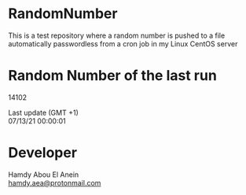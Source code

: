 # RandomNumber    
This is a test repository where a random number is pushed to a file automatically passwordless from a cron job in my Linux CentOS server    
# Random Number of the last run   
14102
      
Last update (GMT +1)    
07/13/21 00:00:01
# Developer    
Hamdy Abou El Anein   
hamdy.aea@protonmail.com
